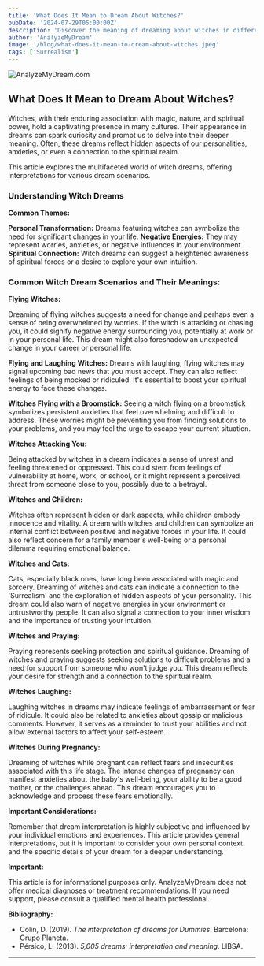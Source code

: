 ```yaml
---
title: 'What Does It Mean to Dream About Witches?'
pubDate: '2024-07-29T05:00:00Z'
description: 'Discover the meaning of dreaming about witches in different contexts, including witches flying, attacking, and more.'
author: 'AnalyzeMyDream'
image: '/blog/what-does-it-mean-to-dream-about-witches.jpeg'
tags: ['Surrealism']
---
```


![AnalyzeMyDream.com](/blog/what-does-it-mean-to-dream-about-witches.jpeg)

## What Does It Mean to Dream About Witches?

Witches, with their enduring association with magic, nature, and spiritual power, hold a captivating presence in many cultures. Their appearance in dreams can spark curiosity and prompt us to delve into their deeper meaning. Often, these dreams reflect hidden aspects of our personalities, anxieties, or even a connection to the spiritual realm. 

This article explores the multifaceted world of witch dreams, offering interpretations for various dream scenarios.

### Understanding Witch Dreams

**Common Themes:**

**Personal Transformation:** Dreams featuring witches can symbolize the need for significant changes in your life. 
**Negative Energies:** They may represent worries, anxieties, or negative influences in your environment.
**Spiritual Connection:** Witch dreams can suggest a heightened awareness of spiritual forces or a desire to explore your own intuition. 

### Common Witch Dream Scenarios and Their Meanings:

**Flying Witches:**

Dreaming of flying witches suggests a need for change and perhaps even a sense of being overwhelmed by worries. If the witch is attacking or chasing you, it could signify negative energy surrounding you, potentially at work or in your personal life. This dream might also foreshadow an unexpected change in your career or personal life. 

**Flying and Laughing Witches:**  Dreams with laughing, flying witches may signal upcoming bad news that you must accept. They can also reflect feelings of being mocked or ridiculed.  It's essential to boost your spiritual energy to face these changes.

**Witches Flying with a Broomstick:**  Seeing a witch flying on a broomstick symbolizes persistent anxieties that feel overwhelming and difficult to address. These worries might be preventing you from finding solutions to your problems, and you may feel the urge to escape your current situation.

**Witches Attacking You:**

Being attacked by witches in a dream indicates a sense of unrest and feeling threatened or oppressed. This could stem from feelings of vulnerability at home, work, or school, or it might represent a perceived threat from someone close to you, possibly due to a betrayal.

**Witches and Children:**

Witches often represent hidden or dark aspects, while children embody innocence and vitality. A dream with witches and children can symbolize an internal conflict between positive and negative forces in your life. It could also reflect concern for a family member's well-being or a personal dilemma requiring emotional balance.

**Witches and Cats:**

Cats, especially black ones, have long been associated with magic and sorcery. Dreaming of witches and cats can indicate a connection to the 'Surrealism' and the exploration of hidden aspects of your personality. This dream could also warn of negative energies in your environment or untrustworthy people. It can also signal a connection to your inner wisdom and the importance of trusting your intuition. 

**Witches and Praying:**

Praying represents seeking protection and spiritual guidance. Dreaming of witches and praying suggests seeking solutions to difficult problems and a need for support from someone who won't judge you. This dream reflects your desire for strength and a connection to the spiritual realm. 

**Witches Laughing:**

Laughing witches in dreams may indicate feelings of embarrassment or fear of ridicule. It could also be related to anxieties about gossip or malicious comments. However, it serves as a reminder to trust your abilities and not allow external factors to affect your self-esteem.

**Witches During Pregnancy:**

Dreaming of witches while pregnant can reflect fears and insecurities associated with this life stage. The intense changes of pregnancy can manifest anxieties about the baby's well-being, your ability to be a good mother, or the challenges ahead. This dream encourages you to acknowledge and process these fears emotionally. 

**Important Considerations:**

Remember that dream interpretation is highly subjective and influenced by your individual emotions and experiences.  This article provides general interpretations, but it is important to consider your own personal context and the specific details of your dream for a deeper understanding.

**Important:** 

This article is for informational purposes only. AnalyzeMyDream does not offer medical diagnoses or treatment recommendations. If you need support, please consult a qualified mental health professional. 

**Bibliography:**

* Colin, D. (2019). *The interpretation of dreams for Dummies*. Barcelona: Grupo Planeta.
* Pérsico, L. (2013). *5,005 dreams: interpretation and meaning*. LIBSA.

---